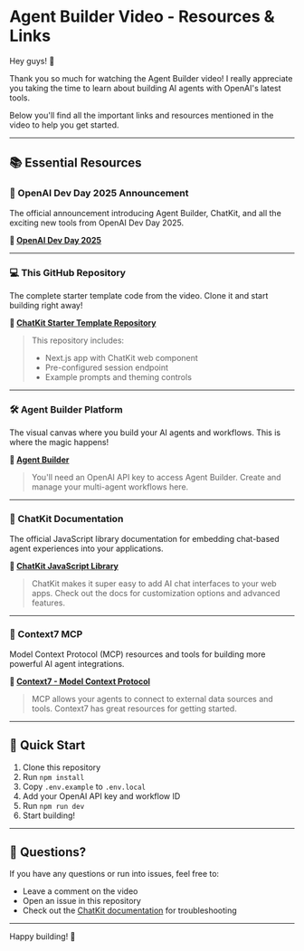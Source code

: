 # Agent Builder Video - Resources & Links

Hey guys! 👋

Thank you so much for watching the Agent Builder video! I really appreciate you taking the time to learn about building AI agents with OpenAI's latest tools.

Below you'll find all the important links and resources mentioned in the video to help you get started.

---

## 📚 Essential Resources

### 🎉 OpenAI Dev Day 2025 Announcement
The official announcement introducing Agent Builder, ChatKit, and all the exciting new tools from OpenAI Dev Day 2025.

**🔗 [OpenAI Dev Day 2025](https://openai.com/devday/)**

---

### 💻 This GitHub Repository
The complete starter template code from the video. Clone it and start building right away!

**🔗 [ChatKit Starter Template Repository](https://github.com/openai/openai-chatkit-starter-app)**

> This repository includes:
> - Next.js app with ChatKit web component
> - Pre-configured session endpoint
> - Example prompts and theming controls

---

### 🛠️ Agent Builder Platform
The visual canvas where you build your AI agents and workflows. This is where the magic happens!

**🔗 [Agent Builder](https://platform.openai.com/agent-builder)**

> You'll need an OpenAI API key to access Agent Builder. Create and manage your multi-agent workflows here.

---

### 💬 ChatKit Documentation
The official JavaScript library documentation for embedding chat-based agent experiences into your applications.

**🔗 [ChatKit JavaScript Library](http://openai.github.io/chatkit-js/)**

> ChatKit makes it super easy to add AI chat interfaces to your web apps. Check out the docs for customization options and advanced features.

---

### 🔌 Context7 MCP
Model Context Protocol (MCP) resources and tools for building more powerful AI agent integrations.

**🔗 [Context7 - Model Context Protocol](https://context7.com)**

> MCP allows your agents to connect to external data sources and tools. Context7 has great resources for getting started.

---

## 🚀 Quick Start

1. Clone this repository
2. Run `npm install`
3. Copy `.env.example` to `.env.local`
4. Add your OpenAI API key and workflow ID
5. Run `npm run dev`
6. Start building!

---

## 💬 Questions?

If you have any questions or run into issues, feel free to:
- Leave a comment on the video
- Open an issue in this repository
- Check out the [ChatKit documentation](http://openai.github.io/chatkit-js/) for troubleshooting

---

Happy building! 🎉


